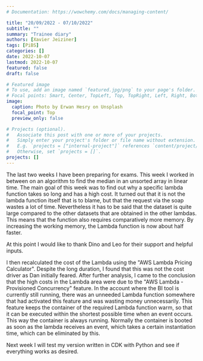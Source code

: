 ```yaml
---
# Documentation: https://wowchemy.com/docs/managing-content/

title: "20/09/2022 - 07/10/2022"
subtitle: ""
summary: "Trainee diary"
authors: [Xavier Jeiziner]
tags: [PiBS]
categories: []
date: 2022-10-07
lastmod: 2022-10-07
featured: false
draft: false

# Featured image
# To use, add an image named `featured.jpg/png` to your page's folder.
# Focal points: Smart, Center, TopLeft, Top, TopRight, Left, Right, BottomLeft, Bottom, BottomRight.
image:
  caption: Photo by Erwan Hesry on Unsplash
  focal_point: Top
  preview_only: false

# Projects (optional).
#   Associate this post with one or more of your projects.
#   Simply enter your project's folder or file name without extension.
#   E.g. `projects = ["internal-project"]` references `content/project/deep-learning/index.md`.
#   Otherwise, set `projects = []`.
projects: []
---
```


The last two weeks I have been preparing for exams.
This week I worked in between on an algorithm to find the median in an unsorted array in linear time.
The main goal of this week was to find out why a specific lambda function takes so long and has a high cost. It turned out that it is not the lambda function itself that is to blame, but that the request via the soap wastes a lot of time. Nevertheless it has to be said that the dataset is quite large compared to the other datasets that are obtained in the other lambdas.
This means that the function also requires comparatively more memory. By increasing the working memory, the Lambda function is now about half faster.

At this point I would like to thank Dino and Leo for their support and helpful inputs.

I then recalculated the cost of the Lambda using the "AWS Lambda Pricing Calculator". Despite the long duration, I found that this was not the cost driver as Dan initially feared. After further analysis, I came to the conclusion that the high costs in the Lambda area were due to the "AWS Lambda - Provisioned Concurrency" feature. In the account where the BI tool is currently still running, there was an unneeded Lambda function somewhere that had activated this feature and was wasting money unnecessarily.
This feature keeps the container of the required Lambda function warm, so that it can be executed within the shortest possible time when an event occurs. This way the container is always running. Normally the container is booted as soon as the lambda receives an event, which takes a certain instantiation time, which can be eliminated by this.

Next week I will test my version written in CDK with Python and see if everything works as desired.


</p><br>
<p></p>